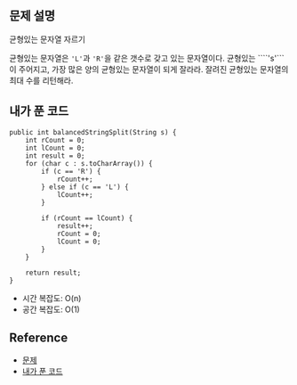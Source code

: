 ## 문제 설명
균형있는 문자열 자르기

균형있는 문자열은 ```'L'```과 ```'R'```을 같은 갯수로 갖고 있는 문자열이다.
균형있는 ````'s'```이 주어지고, 가장 많은 양의 균형있는 문자열이 되게 잘라라.
잘려진 균형있는 문자열의 최대 수를 리턴해라.

## 내가 푼 코드
```
public int balancedStringSplit(String s) {
    int rCount = 0;
    int lCount = 0;
    int result = 0;
    for (char c : s.toCharArray()) {
        if (c == 'R') {
            rCount++;
        } else if (c == 'L') {
            lCount++;
        }
        
        if (rCount == lCount) {
            result++;
            rCount = 0;
            lCount = 0;
        }
    }
    
    return result;
}
```
* 시간 복잡도: O(n)
* 공간 복잡도: O(1)

## Reference
* [문제](https://leetcode.com/problems/split-a-string-in-balanced-strings/)
* [내가 푼 코드](https://github.com/smpark1020/leetcode-practice/blob/master/src/leetcode/greedy/Q1221.java)